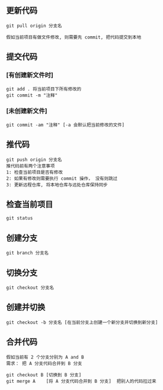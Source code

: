 
## 更新代码
    
    git pull origin 分支名
    
    假如当前项目有做文件修改, 则需要先 commit, 把代码提交到本地

## 提交代码

### [有创建新文件时]
    
    git add . 将当前项目下所有修改的
    git commit -m "注释"

### [未创建新文件]

    git commit -am "注释" [-a 会默认把当前修改的文件]

## 推代码

    git push origin 分支名
    推代码前有两个注意事项
    1: 检查当前项目是否有修改
    2: 如果有修改则需要执行 commit 操作， 没有则跳过
    3: 更新远程仓库, 将本地仓库与远处仓库保持同步

## 检查当前项目

    git status

## 创建分支 
    
    git branch 分支名

## 切换分支

    git checkout 分支名

## 创建并切换

    git checkout -b 分支名 [在当前分支上创建一个新分支并切换到新分支]

## 合并代码

    假如当前有 2 个分支分别为 A and B
    需求： 把 A 分支代码合并到 B 分支

    git checkout B [切换到 B 分支]
    git merge A    [将 A 分支代码合并到 B 分支]  把别人的代码拉过来
